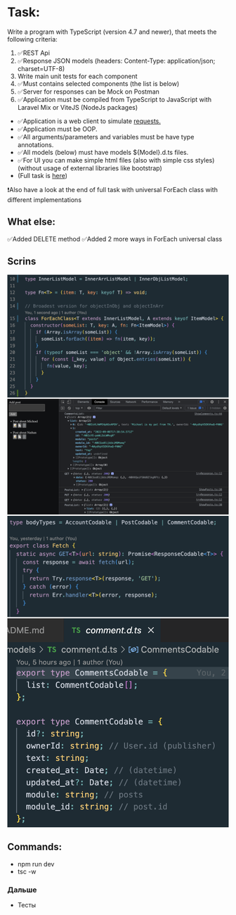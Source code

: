 # Task:

Write a program with TypeScript (version 4.7 and newer), that meets the following criteria:

1. ✅REST Api
2. ✅Response JSON models (headers: Content-Type: application/json; charset=UTF-8)
3. Write main unit tests for each component
4. ✅Must contains selected components (the list is below)
5. ✅Server for responses can be Mock on Postman
6. ✅Application must be compiled from TypeScript to JavaScript with Laravel Mix or ViteJS (NodeJs packages)

- ✅Application is a web client to simulate [requests.](TASK.pdf)
- ✅Application must be OOP.
- ✅All arguments/parameters and variables must be have type annotations.
- ✅All models (below) must have models ${Model}.d.ts files.
- ✅For UI you can make simple html files (also with simple css styles) (without usage of external libraries like bootstrap)
- (Full task is [here](TASK.pdf))

❗️Also have a look at the end of full task with universal ForEach class with different implementations

## What else:

✅Added DELETE method
✅Added 2 more ways in ForEach universal class

## Scrins

![Universal ForEach (last task)](/src/img/screenshots/screenForEach.png?raw=true 'ForEach')
![Alt text](/src/img/screenshots/screenAdd.png?raw=true 'AddScreen')
![Alt text](/src/img/screenshots/screenFetch.png?raw=true 'Fetch')
![Alt text](/src/img/screenshots/screenModel.png?raw=true 'Models')

## Commands:

- npm run dev
- tsc -w

### Дальше

- Тесты
